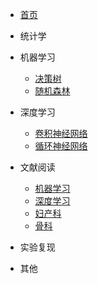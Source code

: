 * [首页](/)

* 统计学

* 机器学习
  * [决策树](02\决策树/)
  * [随机森林](02\随机森林/)


* 深度学习
  * [卷积神经网络](03\卷积神经网络/)
  * [循环神经网络](03\循环神经网络/)


* 文献阅读
  * [机器学习](04\机器学习/)
  * [深度学习](04\深度学习/)
  * [妇产科](04\妇产科/)
  * [骨科](04\骨科/)



* 实验复现

* 其他


